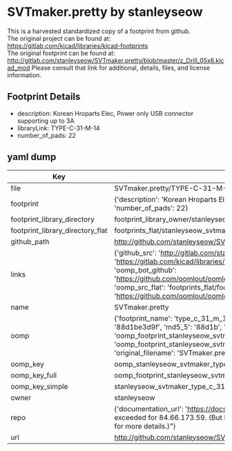 # SVTmaker.pretty by stanleyseow  
This is a harvested standardized copy of a footprint from github.  
The original project can be found at:  
https://gitlab.com/kicad/libraries/kicad-footprints  
The original footprint can be found at:
http://gitlab.com/stanleyseow/SVTmaker.pretty/blob/master/z_Drill_05x6.kicad_mod
Please consult that link for additional, details, files, and license information.  
## Footprint Details
* description: Korean Hroparts Elec, Power only USB connector supporting up to 3A  
* libraryLink: TYPE-C-31-M-14  
* number_of_pads: 22  
## yaml dump  
| Key | Value |  
| --- | --- |  
| file | SVTmaker.pretty/TYPE-C-31-M-14.kicad_mod |  
| footprint | {'description': 'Korean Hroparts Elec, Power only USB connector supporting up to 3A', 'libraryLink': 'TYPE-C-31-M-14', 'number_of_pads': 22} |  
| footprint_library_directory | footprint_library_owner/stanleyseow_SVTmaker.pretty |  
| footprint_library_directory_flat | footprints_flat/stanleyseow_svtmaker_type_c_31_m_14/working |  
| github_path | http://github.com/stanleyseow/SVTmaker.pretty/blob/master/TYPE-C-31-M-14.kicad_mod |  
| links | {'github_src': 'http://gitlab.com/stanleyseow/SVTmaker.pretty/blob/master/z_Drill_05x6.kicad_mod', 'github_src_repo': 'https://gitlab.com/kicad/libraries/kicad-footprints', 'oomp_bot': 'footprints/stanleyseow_svtmaker_type_c_31_m_14/working', 'oomp_bot_github': 'https://github.com/oomlout/oomlout_oomp_footprint_bot/tree/main/footprints/stanleyseow_svtmaker_type_c_31_m_14/working', 'oomp_src_flat': 'footprints_flat/footprints_flat/stanleyseow_svtmaker_type_c_31_m_14/working', 'oomp_src_flat_github': 'https://github.com/oomlout/oomlout_oomp_footprint_src/tree/main/footprints_flat/stanleyseow_svtmaker_type_c_31_m_14/working'} |  
| name | SVTmaker.pretty |  
| oomp | {'footprint_name': 'type_c_31_m_14', 'library_name': 'svtmaker', 'md5': '88d1be3d9f4e3fbd10b12294d85c4d70', 'md5_10': '88d1be3d9f', 'md5_5': '88d1b', 'md5_6': '88d1be', 'oomp_key': 'oomp_stanleyseow_svtmaker_type_c_31_m_14', 'oomp_key_extra': 'oomp_footprint_stanleyseow_svtmaker_type_c_31_m_14', 'oomp_key_full': 'oomp_footprint_stanleyseow_svtmaker_type_c_31_m_14_88d1be', 'oomp_key_simple': 'stanleyseow_svtmaker_type_c_31_m_14', 'original_filename': 'SVTmaker.pretty/TYPE-C-31-M-14.kicad_mod', 'owner_name': 'stanleyseow'} |  
| oomp_key | oomp_stanleyseow_svtmaker_type_c_31_m_14 |  
| oomp_key_full | oomp_footprint_stanleyseow_svtmaker_type_c_31_m_14 |  
| oomp_key_simple | stanleyseow_svtmaker_type_c_31_m_14 |  
| owner | stanleyseow |  
| repo | {'documentation_url': 'https://docs.github.com/rest/overview/resources-in-the-rest-api#rate-limiting', 'message': "API rate limit exceeded for 84.66.173.59. (But here's the good news: Authenticated requests get a higher rate limit. Check out the documentation for more details.)"} |  
| url | http://github.com/stanleyseow/SVTmaker.pretty |  

